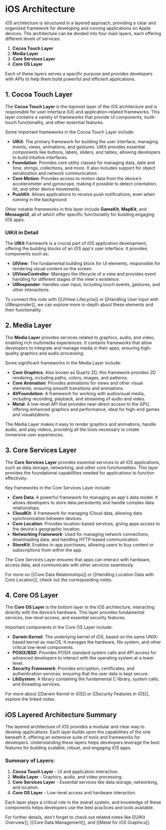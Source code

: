 # iOS Architecture

iOS architecture is structured in a layered approach, providing a clear and organized framework for developing and running applications on Apple devices. The architecture can be divided into four main layers, each offering different levels of services:

1. **Cocoa Touch Layer**
2. **Media Layer**
3. **Core Services Layer**
4. **Core OS Layer**

Each of these layers serves a specific purpose and provides developers with APIs to help them build powerful and efficient applications.

## 1. Cocoa Touch Layer

The **Cocoa Touch Layer** is the topmost layer of the iOS architecture and is responsible for user interface (UI) and application-related frameworks. This layer contains a variety of frameworks that provide UI components, multi-touch functionality, and other essential features.

Some important frameworks in the Cocoa Touch Layer include:

- **UIKit**: The primary framework for building the user interface, managing events, views, animations, and gestures. UIKit provides essential components like buttons, labels, sliders, and tables, allowing developers to build intuitive interfaces.
- **Foundation**: Provides core utility classes for managing data, date and time, strings, collections, and more. It also includes support for object serialization and network communication.
- **Core Motion**: Provides access to motion data from the device’s accelerometer and gyroscope, making it possible to detect orientation, tilt, and other device movements.
- **PushKit**: Allows applications to receive push notifications, even when running in the background.

Other notable frameworks in this layer include **GameKit**, **MapKit**, and **MessageUI**, all of which offer specific functionality for building engaging iOS apps.

### UIKit in Detail

The **UIKit** framework is a crucial part of iOS application development, offering the building blocks of an iOS app's user interface. It provides components such as:

- **UIView**: The fundamental building block for UI elements, responsible for rendering visual content on the screen.
- **UIViewController**: Manages the lifecycle of a view and provides event handling for different stages of the view's existence.
- **UIResponder**: Handles user input, including touch events, gestures, and other interactions.

To connect this note with [[UIView Lifecycle]] or [[Handling User Input with UIResponder]], we can explore more in-depth about these elements and their functionality.

## 2. Media Layer

The **Media Layer** provides services related to graphics, audio, and video, enabling rich multimedia experiences. It contains frameworks that allow developers to integrate and manage media in their apps, ensuring high-quality graphics and audio processing.

Some significant frameworks in the Media Layer include:

- **Core Graphics**: Also known as Quartz 2D, this framework provides 2D rendering, including paths, colors, images, and patterns.
- **Core Animation**: Provides animations for views and other visual elements, ensuring smooth transitions and animations.
- **AVFoundation**: A framework for working with audiovisual media, including recording, playback, and streaming of audio and video.
- **Metal**: A low-level API that provides near-direct access to the GPU, offering enhanced graphics and performance, ideal for high-end games and visualizations.

The Media Layer makes it easy to render graphics and animations, handle audio, and play videos, providing all the tools necessary to create immersive user experiences.

## 3. Core Services Layer

The **Core Services Layer** provides essential services to all iOS applications, such as data storage, networking, and other core functionalities. This layer provides the foundational capabilities needed for applications to function effectively.

Key frameworks in the Core Services Layer include:

- **Core Data**: A powerful framework for managing an app's data model. It allows developers to store data persistently and handle complex data relationships.
- **CloudKit**: A framework for managing iCloud data, allowing data synchronization between devices.
- **Core Location**: Provides location-based services, giving apps access to the device's geographic location.
- **Networking Framework**: Used for managing network connections, downloading data, and handling HTTP-based communication.
- **StoreKit**: Enables in-app purchases, allowing users to buy content or subscriptions from within the app.

The Core Services Layer ensures that apps can interact with hardware, access data, and communicate with other services seamlessly.

For more on [[Core Data Relationships]] or [[Handling Location Data with Core Location]], check out the corresponding notes.

## 4. Core OS Layer

The **Core OS Layer** is the bottom layer in the iOS architecture, interacting directly with the device’s hardware. This layer provides fundamental services, low-level access, and essential security features.

Important components in the Core OS Layer include:

- **Darwin Kernel**: The underlying kernel of iOS, based on the same UNIX-based kernel as macOS. It manages the hardware, file system, and other critical low-level components.
- **POSIX/BSD**: Provides POSIX standard system calls and API access for advanced developers to interact with the operating system at a lower level.
- **Security Framework**: Provides encryption, certificates, and authentication services, ensuring that the user data is kept secure.
- **LibSystem**: A library containing the fundamental C library, system calls, and threading services.

For more about [[Darwin Kernel in iOS]] or [[Security Features in iOS]], explore the linked notes.

## iOS Layered Architecture Summary

The layered architecture of iOS provides a modular and clear way to develop applications. Each layer builds upon the capabilities of the one beneath it, offering an extensive suite of tools and frameworks for developers. Understanding these layers helps developers leverage the best features for building scalable, robust, and engaging iOS apps.

### Summary of Layers:

1. **Cocoa Touch Layer** - UI and application interaction.
2. **Media Layer** - Graphics, audio, and video processing.
3. **Core Services Layer** - Essential services like data storage, networking, and location.
4. **Core OS Layer** - Low-level access and hardware interaction.

Each layer plays a critical role in the overall system, and knowledge of these components helps developers use the best practices and tools available.

For further details, don't forget to check out related notes like [[UIKit Overview]], [[Core Data Management]], and [[Metal for iOS Graphics]].
